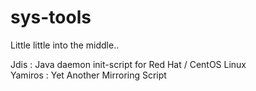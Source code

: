 sys-tools
=========

Little little into the middle..

Jdis    : Java daemon init-script for Red Hat / CentOS Linux<br>
Yamiros : Yet Another Mirroring Script
